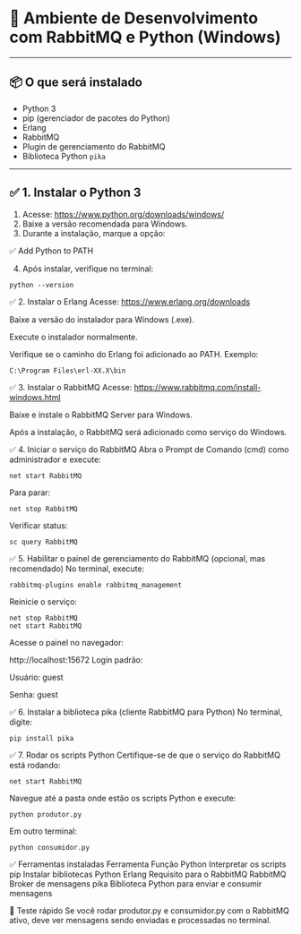 # 🧰 Ambiente de Desenvolvimento com RabbitMQ e Python (Windows)

---

## 📦 O que será instalado

- Python 3
- pip (gerenciador de pacotes do Python)
- Erlang
- RabbitMQ
- Plugin de gerenciamento do RabbitMQ
- Biblioteca Python `pika`

---

## ✅ 1. Instalar o Python 3

1. Acesse: https://www.python.org/downloads/windows/
2. Baixe a versão recomendada para Windows.
3. Durante a instalação, marque a opção:

✅ Add Python to PATH

4. Após instalar, verifique no terminal:

```
python --version
```
✅ 2. Instalar o Erlang
Acesse: https://www.erlang.org/downloads

Baixe a versão do instalador para Windows (.exe).

Execute o instalador normalmente.

Verifique se o caminho do Erlang foi adicionado ao PATH. Exemplo:
```
C:\Program Files\erl-XX.X\bin
```

✅ 3. Instalar o RabbitMQ
Acesse: https://www.rabbitmq.com/install-windows.html

Baixe e instale o RabbitMQ Server para Windows.

Após a instalação, o RabbitMQ será adicionado como serviço do Windows.

✅ 4. Iniciar o serviço do RabbitMQ
Abra o Prompt de Comando (cmd) como administrador e execute:

```
net start RabbitMQ
```
Para parar:
```
net stop RabbitMQ
```
Verificar status:
```
sc query RabbitMQ
```

✅ 5. Habilitar o painel de gerenciamento do RabbitMQ (opcional, mas recomendado)
No terminal, execute:

```
rabbitmq-plugins enable rabbitmq_management
```
Reinicie o serviço:
```
net stop RabbitMQ
net start RabbitMQ
```

Acesse o painel no navegador:

http://localhost:15672
Login padrão:

Usuário: guest

Senha: guest

✅ 6. Instalar a biblioteca pika (cliente RabbitMQ para Python)
No terminal, digite:
```
pip install pika
```

✅ 7. Rodar os scripts Python
Certifique-se de que o serviço do RabbitMQ está rodando:
```
net start RabbitMQ
```
Navegue até a pasta onde estão os scripts Python e execute:
```
python produtor.py
```
Em outro terminal:
```
python consumidor.py
```
✅ Ferramentas instaladas
Ferramenta	Função
Python	Interpretar os scripts
pip	Instalar bibliotecas Python
Erlang	Requisito para o RabbitMQ
RabbitMQ	Broker de mensagens
pika	Biblioteca Python para enviar e consumir mensagens

🧪 Teste rápido
Se você rodar produtor.py e consumidor.py com o RabbitMQ ativo,
deve ver mensagens sendo enviadas e processadas no terminal.

